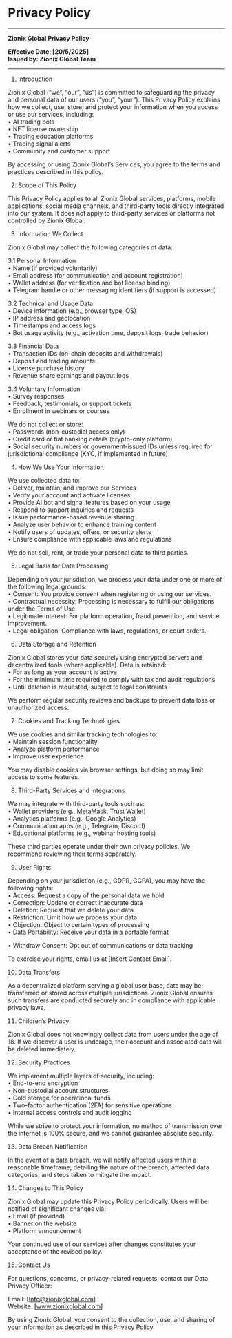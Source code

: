 # Privacy Policy

***

**Zionix Global Privacy Policy**

**Effective Date: \[20/5/2025]**
\
**Issued by: Zionix Global Team**

***

1. Introduction

Zionix Global (“we”, “our”, “us”) is committed to safeguarding the privacy and personal data of our users (“you”, “your”). This Privacy Policy explains how we collect, use, store, and protect your information when you access or use our services, including:
\
• AI trading bots
\
• NFT license ownership
\
• Trading education platforms
\
• Trading signal alerts
\
• Community and customer support

By accessing or using Zionix Global’s Services, you agree to the terms and practices described in this policy.



2. Scope of This Policy

This Privacy Policy applies to all Zionix Global services, platforms, mobile applications, social media channels, and third-party tools directly integrated into our system. It does not apply to third-party services or platforms not controlled by Zionix Global.



3. Information We Collect

Zionix Global may collect the following categories of data:

3.1 Personal Information
\
• Name (if provided voluntarily)
\
• Email address (for communication and account registration)
\
• Wallet address (for verification and bot license binding)
\
• Telegram handle or other messaging identifiers (if support is accessed)

3.2 Technical and Usage Data
\
• Device information (e.g., browser type, OS)
\
• IP address and geolocation
\
• Timestamps and access logs
\
• Bot usage activity (e.g., activation time, deposit logs, trade behavior)

3.3 Financial Data
\
• Transaction IDs (on-chain deposits and withdrawals)
\
• Deposit and trading amounts
\
• License purchase history
\
• Revenue share earnings and payout logs

3.4 Voluntary Information
\
• Survey responses
\
• Feedback, testimonials, or support tickets
\
• Enrollment in webinars or courses

We do not collect or store:
\
• Passwords (non-custodial access only)
\
• Credit card or fiat banking details (crypto-only platform)
\
• Social security numbers or government-issued IDs unless required for jurisdictional compliance (KYC, if implemented in future)



4. How We Use Your Information

We use collected data to:
\
• Deliver, maintain, and improve our Services
\
• Verify your account and activate licenses
\
• Provide AI bot and signal features based on your usage
\
• Respond to support inquiries and requests
\
• Issue performance-based revenue sharing
\
• Analyze user behavior to enhance training content
\
• Notify users of updates, offers, or security alerts
\
• Ensure compliance with applicable laws and regulations

We do not sell, rent, or trade your personal data to third parties.



5. Legal Basis for Data Processing

Depending on your jurisdiction, we process your data under one or more of the following legal grounds:
\
• Consent: You provide consent when registering or using our services.
\
• Contractual necessity: Processing is necessary to fulfill our obligations under the Terms of Use.
\
• Legitimate interest: For platform operation, fraud prevention, and service improvement.
\
• Legal obligation: Compliance with laws, regulations, or court orders.



6. Data Storage and Retention

Zionix Global stores your data securely using encrypted servers and decentralized tools (where applicable). Data is retained:
\
• For as long as your account is active
\
• For the minimum time required to comply with tax and audit regulations
\
• Until deletion is requested, subject to legal constraints

We perform regular security reviews and backups to prevent data loss or unauthorized access.



7. Cookies and Tracking Technologies

We use cookies and similar tracking technologies to:
\
• Maintain session functionality
\
• Analyze platform performance
\
• Improve user experience

You may disable cookies via browser settings, but doing so may limit access to some features.



8. Third-Party Services and Integrations

We may integrate with third-party tools such as:
\
• Wallet providers (e.g., MetaMask, Trust Wallet)
\
• Analytics platforms (e.g., Google Analytics)
\
• Communication apps (e.g., Telegram, Discord)
\
• Educational platforms (e.g., webinar hosting tools)

These third parties operate under their own privacy policies. We recommend reviewing their terms separately.



9. User Rights

Depending on your jurisdiction (e.g., GDPR, CCPA), you may have the following rights:
\
• Access: Request a copy of the personal data we hold
\
• Correction: Update or correct inaccurate data
\
• Deletion: Request that we delete your data
\
• Restriction: Limit how we process your data
\
• Objection: Object to certain types of processing
\
• Data Portability: Receive your data in a portable format

• Withdraw Consent: Opt out of communications or data tracking

To exercise your rights, email us at \[Insert Contact Email].



10. Data Transfers

As a decentralized platform serving a global user base, data may be transferred or stored across multiple jurisdictions. Zionix Global ensures such transfers are conducted securely and in compliance with applicable privacy laws.



11. Children’s Privacy

Zionix Global does not knowingly collect data from users under the age of 18. If we discover a user is underage, their account and associated data will be deleted immediately.



12. Security Practices

We implement multiple layers of security, including:
\
• End-to-end encryption
\
• Non-custodial account structures
\
• Cold storage for operational funds
\
• Two-factor authentication (2FA) for sensitive operations
\
• Internal access controls and audit logging

While we strive to protect your information, no method of transmission over the internet is 100% secure, and we cannot guarantee absolute security.



13. Data Breach Notification

In the event of a data breach, we will notify affected users within a reasonable timeframe, detailing the nature of the breach, affected data categories, and steps taken to mitigate the impact.



14. Changes to This Policy

Zionix Global may update this Privacy Policy periodically. Users will be notified of significant changes via:
\
• Email (if provided)
\
• Banner on the website
\
• Platform announcement

Your continued use of our services after changes constitutes your acceptance of the revised policy.



15. Contact Us

For questions, concerns, or privacy-related requests, contact our Data Privacy Officer:

Email: \[Info@zionixglobal.com]
\
Website: \[www.zionixglobal.com]

By using Zionix Global, you consent to the collection, use, and sharing of your information as described in this Privacy Policy.
